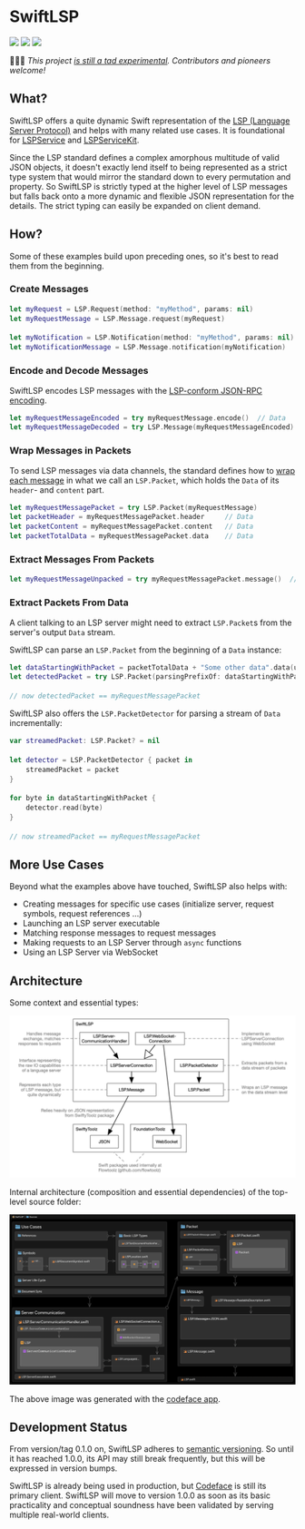 # SwiftLSP

[![](https://img.shields.io/endpoint?url=https%3A%2F%2Fswiftpackageindex.com%2Fapi%2Fpackages%2Fcodeface-io%2FSwiftLSP%2Fbadge%3Ftype%3Dswift-versions&style=flat-square)](https://swiftpackageindex.com/codeface-io/SwiftLSP) [![](https://img.shields.io/endpoint?url=https%3A%2F%2Fswiftpackageindex.com%2Fapi%2Fpackages%2Fcodeface-io%2FSwiftLSP%2Fbadge%3Ftype%3Dplatforms&style=flat-square)](https://swiftpackageindex.com/codeface-io/SwiftLSP) [![](https://img.shields.io/badge/License-MIT-lightgrey.svg?style=flat-square)](LICENSE)

👩🏻‍🚀 *This project [is still a tad experimental](#development-status). Contributors and pioneers welcome!*

## What?

SwiftLSP offers a quite dynamic Swift representation of the [LSP (Language Server Protocol)](https://microsoft.github.io/language-server-protocol) and helps with many related use cases. It is foundational for [LSPService](https://github.com/codeface-io/LSPService) and [LSPServiceKit](https://github.com/codeface-io/LSPServiceKit).

Since the LSP standard defines a complex amorphous multitude of valid JSON objects, it doesn't exactly lend itself to being represented as a strict type system that would mirror the standard down to every permutation and property. So SwiftLSP is strictly typed at the higher level of LSP messages but falls back onto a more dynamic and flexible JSON representation for the details. The strict typing can easily be expanded on client demand.

## How?

Some of these examples build upon preceding ones, so it's best to read them from the beginning.

### Create Messages

```swift
let myRequest = LSP.Request(method: "myMethod", params: nil)
let myRequestMessage = LSP.Message.request(myRequest)

let myNotification = LSP.Notification(method: "myMethod", params: nil)
let myNotificationMessage = LSP.Message.notification(myNotification)
```

### Encode and Decode Messages

SwiftLSP encodes LSP messages with the [LSP-conform JSON-RPC encoding](https://microsoft.github.io/language-server-protocol/specifications/lsp/3.17/specification/#abstractMessage).

```swift
let myRequestMessageEncoded = try myRequestMessage.encode()  // Data
let myRequestMessageDecoded = try LSP.Message(myRequestMessageEncoded)
```

### Wrap Messages in Packets

To send LSP messages via data channels, the standard defines how to [wrap each message](https://microsoft.github.io/language-server-protocol/specifications/lsp/3.17/specification/#baseProtocol) in what we call an `LSP.Packet`, which holds the `Data`  of its `header`- and `content` part.

```swift
let myRequestMessagePacket = try LSP.Packet(myRequestMessage)
let packetHeader = myRequestMessagePacket.header     // Data
let packetContent = myRequestMessagePacket.content   // Data
let packetTotalData = myRequestMessagePacket.data    // Data
```

### Extract Messages From Packets

```swift
let myRequestMessageUnpacked = try myRequestMessagePacket.message()  // LSP.Message
```

### Extract Packets From Data

A client talking to an LSP server might need to extract `LSP.Packet`s from the server's output `Data` stream.

SwiftLSP can parse an `LSP.Packet` from the beginning of a `Data` instance:

```swift
let dataStartingWithPacket = packetTotalData + "Some other data".data(using: .utf8)!
let detectedPacket = try LSP.Packet(parsingPrefixOf: dataStartingWithPacket)

// now detectedPacket == myRequestMessagePacket
```

SwiftLSP also offers the `LSP.PacketDetector` for parsing a stream of `Data` incrementally:

```swift
var streamedPacket: LSP.Packet? = nil
        
let detector = LSP.PacketDetector { packet in
    streamedPacket = packet
}

for byte in dataStartingWithPacket {
    detector.read(byte)
}

// now streamedPacket == myRequestMessagePacket
```

## More Use Cases

Beyond what the examples above have touched, SwiftLSP also helps with:

* Creating messages for specific use cases (initialize server, request symbols, request references ...) 
* Launching an LSP server executable
* Matching response messages to request messages
* Making requests to an LSP Server through `async` functions
* Using an LSP Server via WebSocket

## Architecture

Some context and essential types:

![architecture](Documentation/architecture.jpg)

Internal architecture (composition and essential dependencies) of the top-level source folder:

![](Documentation/SwiftLSP.png)

The above image was generated with the [codeface app](https://codeface.io).

## Development Status

From version/tag 0.1.0 on, SwiftLSP adheres to [semantic versioning](https://semver.org). So until it has reached 1.0.0, its API may still break frequently, but this will be expressed in version bumps.

SwiftLSP is already being used in production, but [Codeface](https://codeface.io) is still its primary client. SwiftLSP will move to version 1.0.0 as soon as its basic practicality and conceptual soundness have been validated by serving multiple real-world clients.